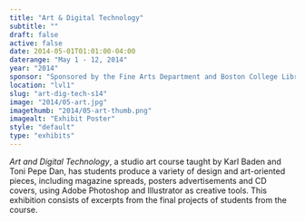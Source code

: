 ```yaml
---
title: "Art & Digital Technology"
subtitle: ""
draft: false
active: false
date: 2014-05-01T01:01:00-04:00
daterange: "May 1 - 12, 2014"
year: "2014"
sponsor: "Sponsored by the Fine Arts Department and Boston College Libraries"
location: "lvl1"
slug: "art-dig-tech-s14"
image: "2014/05-art.jpg"
imagethumb: "2014/05-art-thumb.png"
imagealt: "Exhibit Poster"
style: "default"
type: "exhibits"
---
```


<em>Art and Digital Technology</em>, a studio art course taught by Karl   Baden and Toni Pepe Dan, has students produce a variety of design and   art-oriented pieces, including magazine spreads, posters advertisements   and CD covers, using Adobe Photoshop and Illustrator as creative tools.   This exhibition consists of excerpts from the final projects of students   from the course.

